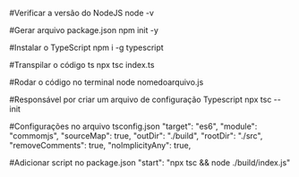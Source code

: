 #Verificar a versão do NodeJS
node -v

#Gerar arquivo package.json
npm init -y

#Instalar o TypeScript
npm i -g typescript

#Transpilar o código ts
npx tsc index.ts

#Rodar o código no terminal
node nomedoarquivo.js

#Responsável por criar um arquivo de configuração Typescript
npx tsc --init

#Configurações no arquivo tsconfig.json
"target": "es6",
"module": "commomjs",
"sourceMap": true,
"outDir": "./build",
"rootDir": "./src",
"removeComments": true,
"noImplicityAny": true,

#Adicionar script no package.json
"start": "npx tsc && node ./build/index.js"